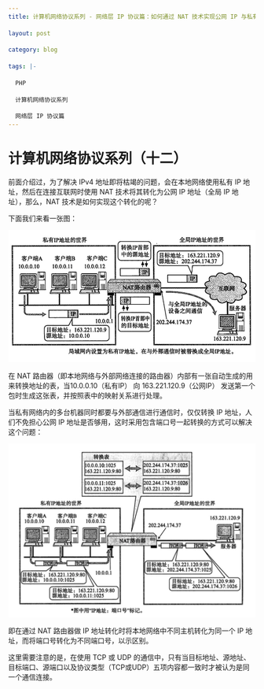 ```yaml
---
title: 计算机网络协议系列 - 网络层 IP 协议篇：如何通过 NAT 技术实现公网 IP 与私有 IP 地址间的转换

layout: post

category: blog

tags: |-

  PHP

  计算机网络协议系列

  网络层 IP 协议篇
---
```




# 计算机网络协议系列（十二）



前面介绍过，为了解决 IPv4 地址即将枯竭的问题，会在本地网络使用私有 IP 地址，然后在连接互联网时使用 NAT 技术将其转化为公网 IP 地址（全局 IP 地址），那么，NAT 技术是如何实现这个转化的呢？

下面我们来看一张图：

![img](/assets/post/c928a12b468f1ebf84251204f9858123fa9514ba1af1a7cfd89ca5f90c4b04d2.png)

在 NAT 路由器（即本地网络与外部网络连接的路由器）内部有一张自动生成的用来转换地址的表，当10.0.0.10（私有IP） 向 163.221.120.9（公网IP） 发送第一个包时生成这张表，并按照表中的映射关系进行处理。

当私有网络内的多台机器同时都要与外部通信进行通信时，仅仅转换 IP 地址，人们不免担心公网 IP 地址是否够用，这时采用包含端口号一起转换的方式可以解决这个问题：

![img](/assets/post/4a9a75f957a63dc9b931491966bb33e969b5f8653d4eb5e70f34926b0333bcb4.png)

即在通过 NAT 路由器做 IP 地址转化时将本地网络中不同主机转化为同一个 IP 地址，而将端口号转化为不同端口号，以示区别。

这里需要注意的是，在使用 TCP 或 UDP 的通信中，只有当目标地址、源地址、目标端口、源端口以及协议类型（TCP或UDP）五项内容都一致时才被认为是同一个通信连接。